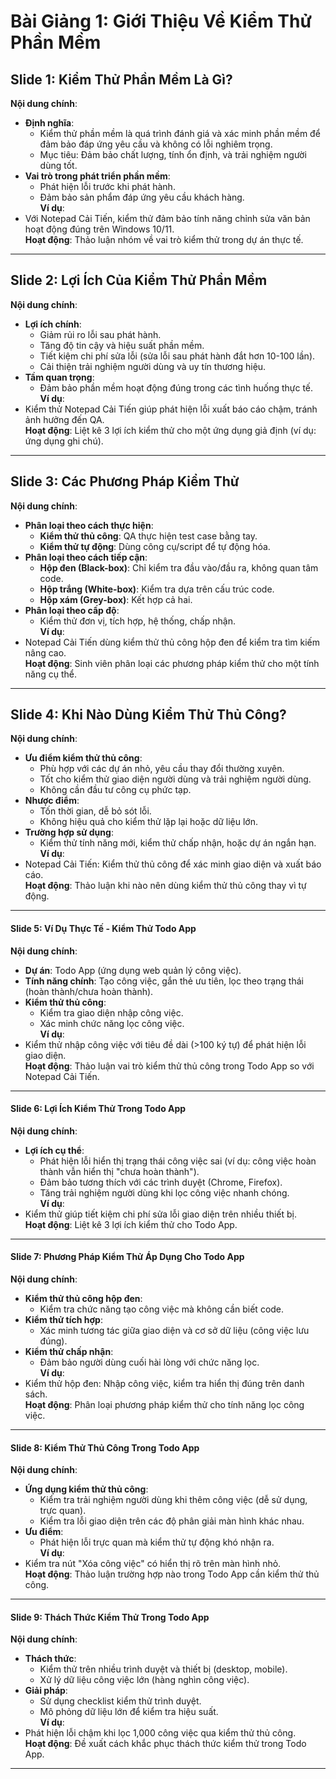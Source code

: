 # Bài Giảng 1: Giới Thiệu Về Kiểm Thử Phần Mềm

## Slide 1: Kiểm Thử Phần Mềm Là Gì?
**Nội dung chính**:  
- **Định nghĩa**:  
  - Kiểm thử phần mềm là quá trình đánh giá và xác minh phần mềm để đảm bảo đáp ứng yêu cầu và không có lỗi nghiêm trọng.  
  - Mục tiêu: Đảm bảo chất lượng, tính ổn định, và trải nghiệm người dùng tốt.  
- **Vai trò trong phát triển phần mềm**:  
  - Phát hiện lỗi trước khi phát hành.  
  - Đảm bảo sản phẩm đáp ứng yêu cầu khách hàng.  
**Ví dụ**:  
- Với Notepad Cải Tiến, kiểm thử đảm bảo tính năng chỉnh sửa văn bản hoạt động đúng trên Windows 10/11.  
**Hoạt động**: Thảo luận nhóm về vai trò kiểm thử trong dự án thực tế.  

---

## Slide 2: Lợi Ích Của Kiểm Thử Phần Mềm
**Nội dung chính**:  
- **Lợi ích chính**:  
  - Giảm rủi ro lỗi sau phát hành.  
  - Tăng độ tin cậy và hiệu suất phần mềm.  
  - Tiết kiệm chi phí sửa lỗi (sửa lỗi sau phát hành đắt hơn 10-100 lần).  
  - Cải thiện trải nghiệm người dùng và uy tín thương hiệu.  
- **Tầm quan trọng**:  
  - Đảm bảo phần mềm hoạt động đúng trong các tình huống thực tế.  
**Ví dụ**:  
- Kiểm thử Notepad Cải Tiến giúp phát hiện lỗi xuất báo cáo chậm, tránh ảnh hưởng đến QA.  
**Hoạt động**: Liệt kê 3 lợi ích kiểm thử cho một ứng dụng giả định (ví dụ: ứng dụng ghi chú).  

---

## Slide 3: Các Phương Pháp Kiểm Thử
**Nội dung chính**:  
- **Phân loại theo cách thực hiện**:  
  - **Kiểm thử thủ công**: QA thực hiện test case bằng tay.  
  - **Kiểm thử tự động**: Dùng công cụ/script để tự động hóa.  
- **Phân loại theo cách tiếp cận**:  
  - **Hộp đen (Black-box)**: Chỉ kiểm tra đầu vào/đầu ra, không quan tâm code.  
  - **Hộp trắng (White-box)**: Kiểm tra dựa trên cấu trúc code.  
  - **Hộp xám (Grey-box)**: Kết hợp cả hai.  
- **Phân loại theo cấp độ**:  
  - Kiểm thử đơn vị, tích hợp, hệ thống, chấp nhận.  
**Ví dụ**:  
- Notepad Cải Tiến dùng kiểm thử thủ công hộp đen để kiểm tra tìm kiếm nâng cao.  
**Hoạt động**: Sinh viên phân loại các phương pháp kiểm thử cho một tính năng cụ thể.  

---

## Slide 4: Khi Nào Dùng Kiểm Thử Thủ Công?
**Nội dung chính**:  
- **Ưu điểm kiểm thử thủ công**:  
  - Phù hợp với các dự án nhỏ, yêu cầu thay đổi thường xuyên.  
  - Tốt cho kiểm thử giao diện người dùng và trải nghiệm người dùng.  
  - Không cần đầu tư công cụ phức tạp.  
- **Nhược điểm**:  
  - Tốn thời gian, dễ bỏ sót lỗi.  
  - Không hiệu quả cho kiểm thử lặp lại hoặc dữ liệu lớn.  
- **Trường hợp sử dụng**:  
  - Kiểm thử tính năng mới, kiểm thử chấp nhận, hoặc dự án ngắn hạn.  
**Ví dụ**:  
- Notepad Cải Tiến: Kiểm thử thủ công để xác minh giao diện và xuất báo cáo.  
**Hoạt động**: Thảo luận khi nào nên dùng kiểm thử thủ công thay vì tự động.
---
#### Slide 5: Ví Dụ Thực Tế - Kiểm Thử Todo App
**Nội dung chính**:  
- **Dự án**: Todo App (ứng dụng web quản lý công việc).  
- **Tính năng chính**: Tạo công việc, gắn thẻ ưu tiên, lọc theo trạng thái (hoàn thành/chưa hoàn thành).  
- **Kiểm thử thủ công**:  
  - Kiểm tra giao diện nhập công việc.  
  - Xác minh chức năng lọc công việc.  
**Ví dụ**:  
- Kiểm thử nhập công việc với tiêu đề dài (>100 ký tự) để phát hiện lỗi giao diện.  
**Hoạt động**: Thảo luận vai trò kiểm thử thủ công trong Todo App so với Notepad Cải Tiến.  

---

#### Slide 6: Lợi Ích Kiểm Thử Trong Todo App
**Nội dung chính**:  
- **Lợi ích cụ thể**:  
  - Phát hiện lỗi hiển thị trạng thái công việc sai (ví dụ: công việc hoàn thành vẫn hiển thị "chưa hoàn thành").  
  - Đảm bảo tương thích với các trình duyệt (Chrome, Firefox).  
  - Tăng trải nghiệm người dùng khi lọc công việc nhanh chóng.  
**Ví dụ**:  
- Kiểm thử giúp tiết kiệm chi phí sửa lỗi giao diện trên nhiều thiết bị.  
**Hoạt động**: Liệt kê 3 lợi ích kiểm thử cho Todo App.  

---

#### Slide 7: Phương Pháp Kiểm Thử Áp Dụng Cho Todo App
**Nội dung chính**:  
- **Kiểm thử thủ công hộp đen**:  
  - Kiểm tra chức năng tạo công việc mà không cần biết code.  
- **Kiểm thử tích hợp**:  
  - Xác minh tương tác giữa giao diện và cơ sở dữ liệu (công việc lưu đúng).  
- **Kiểm thử chấp nhận**:  
  - Đảm bảo người dùng cuối hài lòng với chức năng lọc.  
**Ví dụ**:  
- Kiểm thử hộp đen: Nhập công việc, kiểm tra hiển thị đúng trên danh sách.  
**Hoạt động**: Phân loại phương pháp kiểm thử cho tính năng lọc công việc.  

---

#### Slide 8: Kiểm Thử Thủ Công Trong Todo App
**Nội dung chính**:  
- **Ứng dụng kiểm thử thủ công**:  
  - Kiểm tra trải nghiệm người dùng khi thêm công việc (dễ sử dụng, trực quan).  
  - Kiểm tra lỗi giao diện trên các độ phân giải màn hình khác nhau.  
- **Ưu điểm**:  
  - Phát hiện lỗi trực quan mà kiểm thử tự động khó nhận ra.  
**Ví dụ**:  
- Kiểm tra nút "Xóa công việc" có hiển thị rõ trên màn hình nhỏ.  
**Hoạt động**: Thảo luận trường hợp nào trong Todo App cần kiểm thử thủ công.  

---

#### Slide 9: Thách Thức Kiểm Thử Trong Todo App
**Nội dung chính**:  
- **Thách thức**:  
  - Kiểm thử trên nhiều trình duyệt và thiết bị (desktop, mobile).  
  - Xử lý dữ liệu công việc lớn (hàng nghìn công việc).  
- **Giải pháp**:  
  - Sử dụng checklist kiểm thử trình duyệt.  
  - Mô phỏng dữ liệu lớn để kiểm tra hiệu suất.  
**Ví dụ**:  
- Phát hiện lỗi chậm khi lọc 1,000 công việc qua kiểm thử thủ công.  
**Hoạt động**: Đề xuất cách khắc phục thách thức kiểm thử trong Todo App.  
---